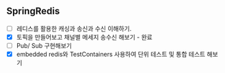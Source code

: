 ## SpringRedis
* [ ] 레디스를 활용한 캐싱과 송신과 수신 이해하기.
* [x] 토픽을 만들어보고 채널별 메세지 송수신 해보기 - 완료
* [ ] Pub/ Sub 구현해보기
* [x] embedded redis와 TestContainers 사용하여 단위 테스트 및 통합 테스트 해보기
